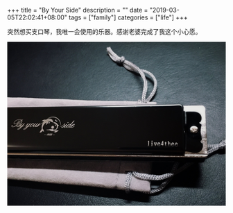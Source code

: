 +++
title = "By Your Side"
description = ""
date = "2019-03-05T22:02:41+08:00"
tags = ["family"]
categories = ["life"]
+++

突然想买支口琴，我唯一会使用的乐器。感谢老婆完成了我这个小心愿。

![harmonica](/media/by-your-side.jpg)
